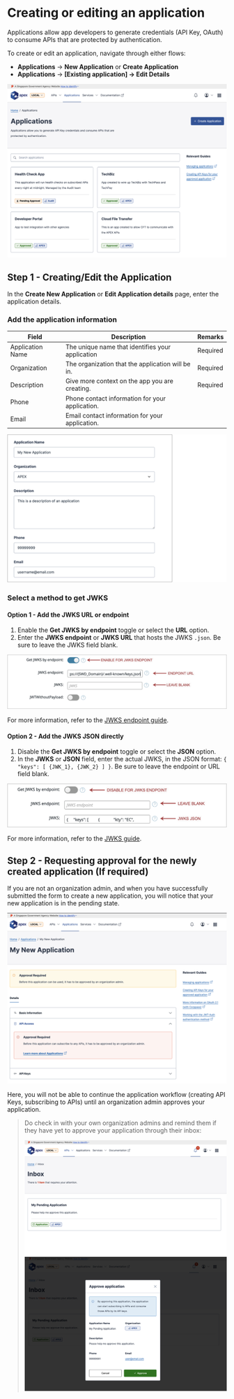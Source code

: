 # Creating or editing an application

Applications allow app developers to generate credentials (API Key, OAuth) to consume APIs that are protected by authentication.

To create or edit an application, navigate through either flows:
 - **Applications** &rarr; **New Application** or **Create Application**
 - **Applications** &rarr; **[Existing application] &rarr; Edit Details**


![Image](./_assets/apps.png)

## Step 1 - Creating/Edit the Application

In the **Create New Application** or **Edit Application details** page, enter the application details.

<!-- 
![Image](./_assets/new-app-filled.png) -->

### Add the application information

| Field            | Description                                                                                                  | Remarks                    |
| ---------------- | ------------------------------------------------------------------------------------------------------------ | -------------------------- |
| Application Name | The unique name that identifies your application                                                             | Required                   |
| Organization     | The organization that the application will be in.                                                                     | Required                   |
| Description      |  Give more context on the app you are creating.                                                                  | Required                   |
| Phone            | Phone contact information for your application.                                                                       |                            |
| Email            | Email contact information for your application.                                                                       |                            |

![Image](./_assets/new-app-filled-info.png)

### Select a method to get JWKS 

#### Option 1 - Add the JWKS URL or endpoint

1. Enable the **Get JWKS by endpoint** toggle or select the **URL** option.
2. Enter the **JWKS endpoint** or **JWKS URL** that hosts the JWKS `.json`. Be sure to leave the JWKS field blank.

![Image](./_assets/new-app-jwks-endpoint.png)

For more information, refer to the [JWKS endpoint guide](https://docs.developer.tech.gov.sg/docs/complete-apex-user-guide/sections/oauth/create-jwks-endpoint).



#### Option 2 - Add the JWKS JSON directly

1. Disable the **Get JWKS by endpoint** toggle or select the **JSON** option.
2. In the **JWKS** or **JSON** field, enter the actual JWKS, in the JSON format: `{ "keys": [ {JWK_1}, {JWK_2} ] }`. Be sure to leave the endpoint or URL field blank.

![Image](./_assets/new-app-jwks-json.png)

For more information, refer to the [JWKS guide](https://docs.developer.tech.gov.sg/docs/complete-apex-user-guide/sections/auth/jwks).

## Step 2 - Requesting approval for the newly created application (If required)

If you are not an organization admin, and when you have successfully submitted the form to create a new application, you will notice that your new application is in the pending state.

![Image](./_assets/new-app-pending.png)

Here, you will not be able to continue the application workflow (creating API Keys, subscribing to APIs) until an organization admin approves your application.

> Do check in with your own organization admins and remind them if they have yet to approve your application through their inbox:
>
> ![Image](./_assets/pending-app-1.png) ![Image](./_assets/pending-app-2.png)
